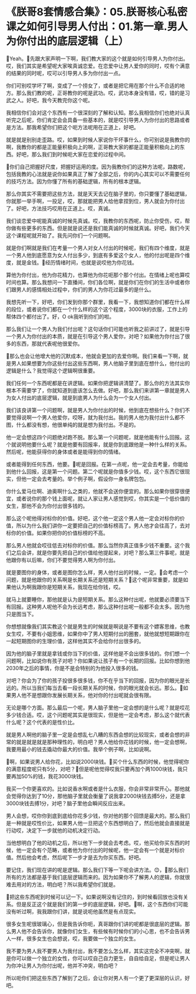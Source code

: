 # 《朕哥8套情感合集》：05.朕哥核心私密课之如何引导男人付出：01.第一章.男人为你付出的底层逻辑（上）

🎼Yeah。🎼先跟大家声明一下啊，我们教大家的这个就是如何引导男人为你付出。哎，我们其实是希望呢大家唉真诚恋爱。在恋爱中让男人爱你的同时，哎有个满意的结果的同时呢，哎可以引导男人多为你付出一点。

你们可别哎学坏了啊，变成了一个捞女了，或者是把它用在那个什么不合适的地方。那么我们教的呢，正哥教你的呢是武功。哎，武功本身没有错，哎，错的是习武之人。好吧，我今天教完你这个呢。

我相信你们会对这个东西有一个很深刻的了解和认知。那么我相信你们也绝对认真听完之后呢，你们肯定会会具备一些基本的，就是哎引导男人为你付出的思路或者是方法。那我希望你们把这个呃方法呢用在正道上，好吧。

就是就是别别走歪路。哎，如果到时候人家说你干坏事什么，你可别说是我教你的啊，我教你的都是正能量积极向上的啊，正哥教大家的都是正能量积极向上的东西。好吧，那么我们到时候呃大家在恋爱的过程中间。

🎼你们自己把握好尺度，把握好运用的度。因为我教你们的这种方法呢，路数呢，包括我教的心法就是说你如果真正了解了全部之后，你的内心其实可以不需要任何的技巧方法。因为你懂了所有的基础逻辑，所有的根本逻辑。

那么你其实不需要把这些方法，就是天天去记在脑子里的，你只要懂了基础逻辑，你就那一举手啊，一投足，哎，那就能把男人给他拿捏到位，男人就会为你付出了。好吧，方法技巧哎用在正道上。哎，真诚。

我们谈恋爱中呢能真诚的时候先真诚。哎，我教你的东西呢，防止你受伤，哎，帮你做有些更多的东西。但是就是说还是我们能真诚的时候就真诚。好吧，我们今天这个课程呢就开始了。我先问你们一个问题啊。

就是你们啊就是我们在考量一个男人对女人付出的时候呢，我们有四个维度，就是一个男人他到底愿意为女人付出多少，到底有多爱这个女人，他的付出呢是四个维度，就是金钱。🎼经历情绪时间，也就是说哎他为你花钱。

算他为你付出，他为你花精力，也算他为你花呃那个那个付出。在情绪上呢也算哎时间也算。那么我想问一下直播间，你们各位啊，就是你们在你们的生活中或者你们跟男人的感情相处过程中，你们的男人为你花过最多的是什么。

我想先听一下，好吧，你们发到你那个群里，我看一下，我想知道你们都在什么样的段位，或者说你们都在一个什么样的这个这个程度，3000块的衣服，工作上的帮体四个都付出了。好，O ok我听到你们的啦。

那么我们让一个男人为我们付出呢？这句话你们可能也听我之前讲过了，就是引导一个男人为你付出的本质，就是在引导这个男人爱你，对吧？如果他为你付出了很多的东西，那就代表呢他很爱你。

🎼那么也会让他增大他的沉默成本，他就会更加的去爱你啊。我们来看一下啊，就是男人如果想要为你这些付出这些东西啊，男人他脑子里到底在想什么，他付出的逻辑是什么？我觉得这个逻辑啊很重要。

我们任何一个东西呢都是在讲逻辑。如果你把逻辑讲清楚了。那么你的方法其实你根本不需要学了，你就知道到底该怎么去做。好吧，那么我们来讲第一章就是男人为女人付出的底层逻辑，就是到底男人为什么会为一个女人付出。

我们该良讲第一个问题啊，就是男人为你付出的时候，他到底在想些什么？你们不要觉得说啊一个男人他爱你，哎呀，就为我付出。我的男人他为我付出什么都不图，什么都没有想，他很单纯的就是想为我付出。不是的。

他一定会想这四个问题绝对跑不脱。那么第一个问题呢，就是他能有什么回报。这个就说明他要什么呢？就是他要有回报率，就是你到底跟他是一种什么样的关系。然后呢，他能获得你的身体或者是能得到你的情绪。

或者能得到任何东西，他要。🎼呢是回报。在第一点呢，他一定会去考量，你能给到他什么回报，这是第一个问题。第二个呢就是你值多少钱。哎，这个东西它很现实，但他一定会去考量的。举个例子啊，假设你一身名牌包包。

你什么爱马仕啊、迪奥啊什么之类的，他就不会送你便宜的。那么如果你很穿很便宜，或者说你的那个钱上面呢，就让人家让男人感觉到哎，你其实是一个低价值的女生，那他不会为你付出很多钱的。

那么这个呢他得对标你的价值。好吧，这个他一定这个男人他一定会对标你的价值，所以为什么我们讲你一定要把自己的价值标榜高了。男人他才会往高了，去对标你的价值。如果你把你的价值标榜的不高。

那么男人他就会哎往低去对标你的价值。那么当然你真正值多少钱不重要。这个我们之后会讲，就是你要先把自己的价值给他提起来，对吧？那么第三件事呢，就是他跟你有以后嘛，你们不要觉得男人啊为你付出。

就是要图你的身体，或者是图你怎么样，男人他付出的时候，一定。🎼会考虑一个问题，就是他跟你的关系啊是长期关系还是短期关系？🎼这个呢非常重要，就是如果他认为啊我跟你是短期关系，我现在给你钱，哎。

就马上就要睡你，那他就是认为是短期关系。那么这种付出呢，他就要必须要当下有回报。这种男人呢他不会为长远考虑，那么这种付出呢一般都不会太多。因为他只是图当下。

你想想就像我们其实教这个就是男生的时候就是啊说是不要有这个嫖客思维，也教女生哎，不要有小姐思维，如果你中了男人短期付出的圈套，就他就想短期跟你在一起短期图你的生理价值，这样他其实不会给你付出很多的。

因为他的脑子里就是拿钱或你当下的价值，这样他是不会出很多钱的。你们想一个问题啊，比如说你有孩子对吧？你如果说让孩子有一个长期的回报。比如你想到他2030年之后的事情，你是不是会特别的为他投入很多的钱。

对吧？你会为了你的孩子投很多很多钱，你不在乎当下的回报，因为你的眼光是长远的。所以当我们每当去看一段长期关系的时候，你的眼光就会长远。那么。🎼如果男人他不是想跟你发展长期关系，他对你的付出呢就会很有限。

无论是哪个方面。那么最后一个呢，男人脑子里他一定会想的是什么呢？就是哎花多少钱合适。哎，这个问题呢其实是很现实，但是他一定会考虑，那么这个就代表什么呢？这个代表的是性价比。

就是男人啊他的脑子里一定是会想乱七八糟的东西会想的比较现实，或者会想的非常的就是就是就是那种理性的，明白吧？男人他给你花钱的时候，他一定会想啊，我要用最小的钱去撬动你最大的价值。我举个例子啊，比如说啊。

🎼啊，如果说男人给你花，比如说2000块钱。🎼买个什么东西的时候，他觉得呢你的满意程度呢只有5分，对吧？🎼但是呢他觉得哎我只要再加个两1000块钱，我只要再加50%的钱，我花3000块钱。

我买一个你更喜欢的。比如说香水啊或者是什么衣服，你会非常非常开心。那他就会觉得你达到了10分，那他脑子里就会衡量了说我拿2000块钱去搏5分，还是拿3000块钱去搏1分，对吧？脑子里他会瞬间反应出来。

男人会想，哎你你到底到底给你花多少钱，你对他的那个回馈是最大的。那么我们是一种就是哎性价比，如果男人他一旦把这个东西想明白了，然后他就会直接就是行动哎，决定下一步就他的动机决定行动。

当他想明白了他的动机之后，所以他下一步就会去考虑。哎，他买给你买东西的时候，他一定会有个范畴，或者他为你付出的时候呢，他一定会有一个就是对标价值。然后他会考虑，然后呢下一步才是去为你买东西。好吧。

要记住，我们现在讲的呢是逻辑。那么我们下等一下呢会讲方法。😊，🎼那么我们所有的方法都是基于我们底层逻辑而来的。因为如果你不了解男人的逻辑，你就很难去用对的方法，明白吧？所以我希望你们就是。

🎼把这些东西呢到时候可以记一下。如果说啊没有记住的，到时候看回放也没有关系。但是反正这个就是我们的第一步的底层逻辑，好吧。🎼啊，这个东西你们可能没有听过啊，我我跟你们讲，就是说呃他虽然是有点现实。

很多女生呢很玻璃心，但是我告诉你呃，真哥跟你们讲的呢都是很底层的逻辑。那么男人他不会告诉你，就像你们女生，有些候有时候你们的小心思，也不会告诉男人一样，很多女生也会想说，哎，我要做一个独立的女生。

我不要为男人我不要男人为我付出，我不要怎么怎么样，其实这完全不冲突啊，就是你可以做一个独立的女性，你可以哎自己自力更生，自自给自足，但是呢让男人为你冲让男人为你付出呢，他并不冲突，明白吧？

所以呃你们把这些东西了解到了之后，会让你对男人有一个更了更深层的认识，好吧。
